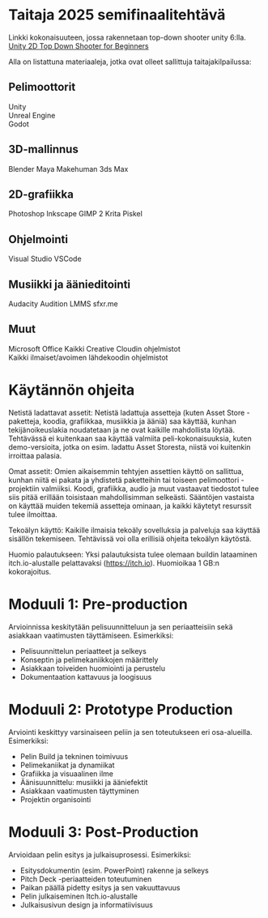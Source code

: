 # Taitaja 2025 semifinaalitehtävä

Linkki kokonaisuuteen, jossa rakennetaan top-down shooter unity 6:lla.
[Unity 2D Top Down Shooter for Beginners](https://www.youtube.com/watch?v=M4pXKGV5NbY&list=PLx7AKmQhxJFajrXez-0GJgDlKELabQQHT)

Alla on listattuna materiaaleja, jotka ovat olleet sallittuja taitajakilpailussa:

## Pelimoottorit

Unity  
Unreal Engine  
Godot 

## 3D-mallinnus 

Blender 
Maya 
Makehuman 
3ds Max 

## 2D-grafiikka 

Photoshop 
Inkscape 
GIMP 2 
Krita 
Piskel 

## Ohjelmointi 

Visual Studio 
VSCode 

## Musiikki ja äänieditointi

Audacity 
Audition 
LMMS 
sfxr.me 

## Muut

Microsoft Office 
Kaikki Creative Cloudin ohjelmistot  
Kaikki ilmaiset/avoimen lähdekoodin ohjelmistot 

# Käytännön ohjeita

Netistä ladattavat assetit:
Netistä ladattuja assetteja (kuten Asset Store -paketteja, koodia, grafiikkaa, musiikkia ja ääniä) saa käyttää, kunhan tekijänoikeuslakia noudatetaan ja ne ovat kaikille mahdollista löytää. Tehtävässä ei kuitenkaan saa käyttää valmiita peli-kokonaisuuksia, kuten demo-versioita, jotka on esim. ladattu Asset Storesta, niistä voi kuitenkin irroittaa palasia.

Omat assetit:
Omien aikaisemmin tehtyjen assettien käyttö on sallittua, kunhan niitä ei pakata ja yhdistetä paketteihin tai toiseen pelimoottori -projektiin valmiiksi. Koodi, grafiikka, audio ja muut vastaavat tiedostot tulee siis pitää erillään toisistaan mahdollisimman selkeästi. Sääntöjen vastaista on käyttää muiden tekemiä assetteja ominaan, ja kaikki käytetyt resurssit tulee ilmoittaa.

Tekoälyn käyttö:
Kaikille ilmaisia tekoäly sovelluksia ja palveluja saa käyttää sisällön tekemiseen. Tehtävissä voi olla erillisiä ohjeita tekoälyn käytöstä.

Huomio palautukseen:
Yksi palautuksista tulee olemaan buildin lataaminen itch.io-alustalle pelattavaksi (https://itch.io). Huomioikaa 1 GB:n kokorajoitus.

# Moduuli 1: Pre-production

Arvioinnissa keskitytään pelisuunnitteluun ja sen periaatteisiin sekä asiakkaan vaatimusten täyttämiseen. Esimerkiksi:

- Pelisuunnittelun periaatteet ja selkeys
- Konseptin ja pelimekaniikkojen määrittely
- Asiakkaan toiveiden huomiointi ja perustelu
- Dokumentaation kattavuus ja loogisuus

# Moduuli 2: Prototype Production

Arviointi keskittyy varsinaiseen peliin ja sen toteutukseen eri osa-alueilla. Esimerkiksi:

- Pelin Build ja tekninen toimivuus
- Pelimekaniikat ja dynamiikat
- Grafiikka ja visuaalinen ilme
- Äänisuunnittelu: musiikki ja ääniefektit
- Asiakkaan vaatimusten täyttyminen
- Projektin organisointi

# Moduuli 3: Post-Production
Arvioidaan pelin esitys ja julkaisuprosessi. Esimerkiksi:

- Esitysdokumentin (esim. PowerPoint) rakenne ja selkeys
- Pitch Deck -periaatteiden toteutuminen
- Paikan päällä pidetty esitys ja sen vakuuttavuus
- Pelin julkaiseminen Itch.io-alustalle
- Julkaisusivun design ja informatiivisuus
